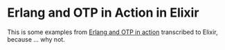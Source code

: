 # Erlang and OTP in Action in Elixir

This is some examples from [Erlang and OTP in action](http://manning.com/logan/) transcribed to Elixir, because ... why not.



